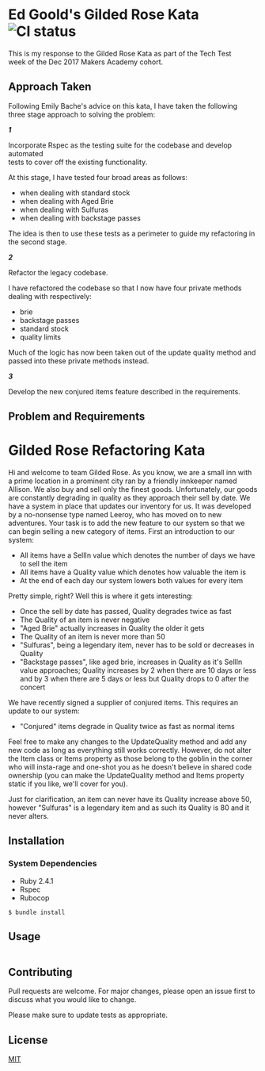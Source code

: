 # **Ed Goold's Gilded Rose Kata** ![CI status](https://img.shields.io/badge/build-passing-brightgreen.svg)

This is my response to the Gilded Rose Kata as part of the Tech Test  
week of the Dec 2017 Makers Academy cohort.

## Approach Taken

Following Emily Bache's advice on this kata, I have taken the following  
three stage approach to solving the problem:  

***1***

Incorporate Rspec as the testing suite for the codebase and develop automated  
tests to cover off the existing functionality.

At this stage, I have tested four broad areas as follows:

- when dealing with standard stock
- when dealing with Aged Brie
- when dealing with Sulfuras  
- when dealing with backstage passes

The idea is then to use these tests as a perimeter to guide my refactoring in the second stage.

***2***

Refactor the legacy codebase.

I have refactored the codebase so that I now have four private methods dealing with respectively:

- brie
- backstage passes
- standard stock  
- quality limits

Much of the logic has now been taken out of the update quality method and passed into these private methods instead.

***3***

Develop the new conjured items feature described in the requirements.


## Problem and Requirements

# Gilded Rose Refactoring Kata

Hi and welcome to team Gilded Rose. As you know, we are a small inn with a
prime location in a prominent city ran by a friendly innkeeper named
Allison. We also buy and sell only the finest goods. Unfortunately, our
goods are constantly degrading in quality as they approach their sell by
date. We have a system in place that updates our inventory for us. It was
developed by a no-nonsense type named Leeroy, who has moved on to new
adventures. Your task is to add the new feature to our system so that we
can begin selling a new category of items. First an introduction to our
system:

- All items have a SellIn value which denotes the number of days we have
to sell the item
- All items have a Quality value which denotes how valuable the item is
- At the end of each day our system lowers both values for every item

Pretty simple, right? Well this is where it gets interesting:

- Once the sell by date has passed, Quality degrades twice as fast
- The Quality of an item is never negative
- "Aged Brie" actually increases in Quality the older it gets
- The Quality of an item is never more than 50
- "Sulfuras", being a legendary item, never has to be sold or decreases
in Quality
- "Backstage passes", like aged brie, increases in Quality as it's SellIn
value approaches; Quality increases by 2 when there are 10 days or less
and by 3 when there are 5 days or less but Quality drops to 0 after the
concert

We have recently signed a supplier of conjured items. This requires an
update to our system:

- "Conjured" items degrade in Quality twice as fast as normal items

Feel free to make any changes to the UpdateQuality method and add any
new code as long as everything still works correctly. However, do not
alter the Item class or Items property as those belong to the goblin
in the corner who will insta-rage and one-shot you as he doesn't
believe in shared code ownership (you can make the UpdateQuality
method and Items property static if you like, we'll cover for you).

Just for clarification, an item can never have its Quality increase
above 50, however "Sulfuras" is a legendary item and as such its
Quality is 80 and it never alters.


## Installation

### System Dependencies

* Ruby 2.4.1
* Rspec
* Rubocop

`$ bundle install`

## Usage

```

```


## Contributing

Pull requests are welcome. For major changes, please open an issue first to discuss what you would like to change.

Please make sure to update tests as appropriate.

## License

[MIT](https://choosealicense.com/licenses/mit/)
